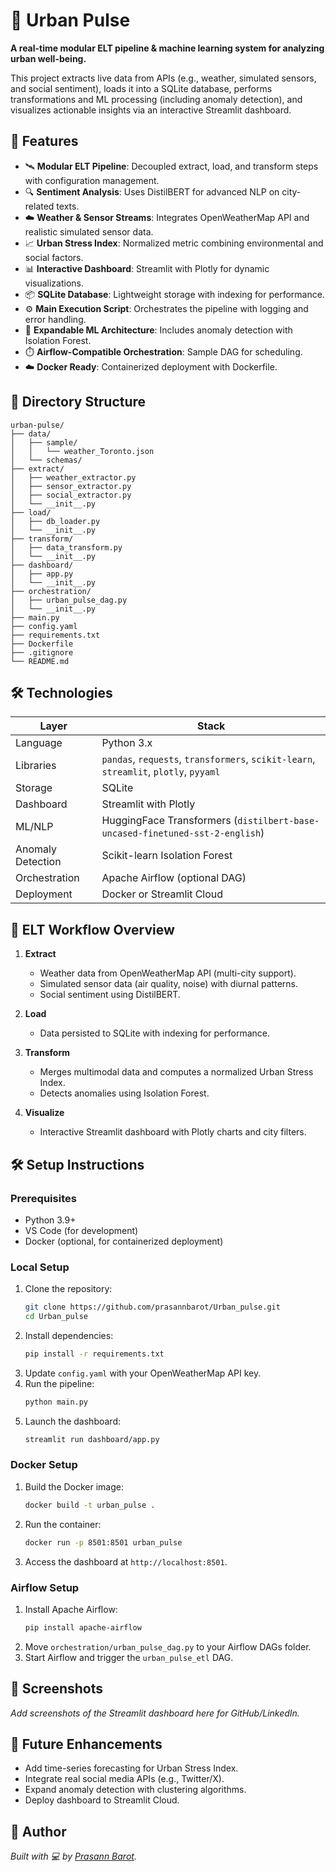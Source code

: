 # 🌆 Urban Pulse

**A real-time modular ELT pipeline & machine learning system for analyzing urban well-being.**

This project extracts live data from APIs (e.g., weather, simulated sensors, and social sentiment), loads it into a SQLite database, performs transformations and ML processing (including anomaly detection), and visualizes actionable insights via an interactive Streamlit dashboard.

## 🚀 Features

- 🛰️ **Modular ELT Pipeline**: Decoupled extract, load, and transform steps with configuration management.
- 🔍 **Sentiment Analysis**: Uses DistilBERT for advanced NLP on city-related texts.
- ☁️ **Weather & Sensor Streams**: Integrates OpenWeatherMap API and realistic simulated sensor data.
- 📈 **Urban Stress Index**: Normalized metric combining environmental and social factors.
- 📊 **Interactive Dashboard**: Streamlit with Plotly for dynamic visualizations.
- 📦 **SQLite Database**: Lightweight storage with indexing for performance.
- ⚙️ **Main Execution Script**: Orchestrates the pipeline with logging and error handling.
- 🧠 **Expandable ML Architecture**: Includes anomaly detection with Isolation Forest.
- ⏱️ **Airflow-Compatible Orchestration**: Sample DAG for scheduling.
- ☁️ **Docker Ready**: Containerized deployment with Dockerfile.

## 📂 Directory Structure

```
urban-pulse/
├── data/
│   ├── sample/
│   │   └── weather_Toronto.json
│   └── schemas/
├── extract/
│   ├── weather_extractor.py
│   ├── sensor_extractor.py
│   ├── social_extractor.py
│   └── __init__.py
├── load/
│   ├── db_loader.py
│   └── __init__.py
├── transform/
│   ├── data_transform.py
│   └── __init__.py
├── dashboard/
│   ├── app.py
│   └── __init__.py
├── orchestration/
│   ├── urban_pulse_dag.py
│   └── __init__.py
├── main.py
├── config.yaml
├── requirements.txt
├── Dockerfile
├── .gitignore
└── README.md
```

## 🛠️ Technologies

| Layer             | Stack                                                                |
|-------------------|----------------------------------------------------------------------|
| Language          | Python 3.x                                                           |
| Libraries         | `pandas`, `requests`, `transformers`, `scikit-learn`, `streamlit`, `plotly`, `pyyaml` |
| Storage           | SQLite                                                               |
| Dashboard         | Streamlit with Plotly                                                |
| ML/NLP            | HuggingFace Transformers (`distilbert-base-uncased-finetuned-sst-2-english`) |
| Anomaly Detection | Scikit-learn Isolation Forest                                         |
| Orchestration     | Apache Airflow (optional DAG)                                        |
| Deployment        | Docker or Streamlit Cloud                                            |

## 🔁 ELT Workflow Overview

1. **Extract**  
   - Weather data from OpenWeatherMap API (multi-city support).  
   - Simulated sensor data (air quality, noise) with diurnal patterns.  
   - Social sentiment using DistilBERT.  

2. **Load**  
   - Data persisted to SQLite with indexing for performance.  

3. **Transform**  
   - Merges multimodal data and computes a normalized Urban Stress Index.  
   - Detects anomalies using Isolation Forest.  

4. **Visualize**  
   - Interactive Streamlit dashboard with Plotly charts and city filters.

## 🛠️ Setup Instructions

### Prerequisites
- Python 3.9+
- VS Code (for development)
- Docker (optional, for containerized deployment)

### Local Setup
1. Clone the repository:
   ```bash
   git clone https://github.com/prasannbarot/Urban_pulse.git
   cd Urban_pulse
   ```
2. Install dependencies:
   ```bash
   pip install -r requirements.txt
   ```
3. Update `config.yaml` with your OpenWeatherMap API key.
4. Run the pipeline:
   ```bash
   python main.py
   ```
5. Launch the dashboard:
   ```bash
   streamlit run dashboard/app.py
   ```

### Docker Setup
1. Build the Docker image:
   ```bash
   docker build -t urban_pulse .
   ```
2. Run the container:
   ```bash
   docker run -p 8501:8501 urban_pulse
   ```
3. Access the dashboard at `http://localhost:8501`.

### Airflow Setup
1. Install Apache Airflow:
   ```bash
   pip install apache-airflow
   ```
2. Move `orchestration/urban_pulse_dag.py` to your Airflow DAGs folder.
3. Start Airflow and trigger the `urban_pulse_etl` DAG.

## 📸 Screenshots
*Add screenshots of the Streamlit dashboard here for GitHub/LinkedIn.*

## 🚀 Future Enhancements
- Add time-series forecasting for Urban Stress Index.
- Integrate real social media APIs (e.g., Twitter/X).
- Expand anomaly detection with clustering algorithms.
- Deploy dashboard to Streamlit Cloud.

## 👤 Author
*Built with 💻 by [Prasann Barot](https://linkedin.com/in/prasannbarot).*
